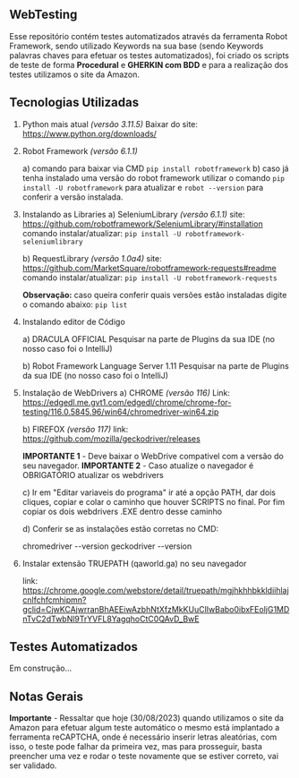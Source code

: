 ## WebTesting
Esse repositório contém testes automatizados através da ferramenta Robot Framework, sendo utilizado Keywords na sua base (sendo Keywords palavras chaves para efetuar os testes automatizados), foi criado os scripts de teste de forma **Procedural** e **GHERKIN com BDD**  e para a realização dos testes utilizamos o site da Amazon. 
## Tecnologias Utilizadas

 1. Python mais atual  *(versão 3.11.5)* Baixar do site:
    https://www.python.org/downloads/
 2. Robot Framework *(versão 6.1.1)*
    
	a) comando para baixar via CMD `pip install robotframework`
	b) caso já tenha instalado uma versão do robot framework utilizar o comando `pip install -U robotframework` para atualizar e `robot --version` para conferir a versão instalada.
	
 4. Instalando as Libraries
	a) SeleniumLibrary *(versão 6.1.1)*
	site: https://github.com/robotframework/SeleniumLibrary/#installation
	comando instalar/atualizar: `pip install -U robotframework-seleniumlibrary`	

	b) RequestLibrary *(versão 1.0a4)*
	site: https://github.com/MarketSquare/robotframework-requests#readme
	comando instalar/atualizar: `pip install -U robotframework-requests`

	**Observação:** caso queira conferir quais versões estão instaladas digite o comando abaixo: `pip list`

 5. Instalando editor de Código

	a) DRACULA OFFICIAL
Pesquisar na parte de Plugins da sua IDE (no nosso caso foi o IntelliJ) 
	
	b) Robot Framework Language Server 1.11
Pesquisar na parte de Plugins da sua IDE (no nosso caso foi o IntelliJ) 

 6. Instalação de WebDrivers
	a) CHROME *(versão 116)*
	Link: 
	https://edgedl.me.gvt1.com/edgedl/chrome/chrome-for-testing/116.0.5845.96/win64/chromedriver-win64.zip	
	
	b) FIREFOX *(versão 117)*
		link: https://github.com/mozilla/geckodriver/releases	
		
	**IMPORTANTE 1** - Deve baixar o WebDrive compativel com a versão do seu navegador.
	**IMPORTANTE 2** - Caso atualize o navegador é OBRIGATÓRIO atualizar os webdrivers
	
	c) Ir em "Editar variaveis do programa" ir até a opção PATH, dar dois cliques, copiar e colar o caminho que houver SCRIPTS no final. Por fim copiar os dois webdrivers .EXE dentro desse caminho 

	d) Conferir se as instalações estão corretas no CMD:

    chromedriver --version
    geckodriver --version

 7. Instalar extensão TRUEPATH (qaworld.ga) no seu navegador

	  link: https://chrome.google.com/webstore/detail/truepath/mgjhkhhbkkldiihlajcnlfchfcmhipmn?gclid=CjwKCAjwrranBhAEEiwAzbhNtXfzMkKUuClIwBabo0ibxFEoljG1MDnTvC2dTwbNl9TrYVFL8YagqhoCtC0QAvD_BwE

## Testes Automatizados
Em construção...

## Notas Gerais
**Importante** - Ressaltar que hoje (30/08/2023) quando utilizamos o site da Amazon para efetuar algum teste automático o mesmo está implantado a ferramenta reCAPTCHA, onde é necessário inserir letras aleatórias, com isso, o teste pode falhar da primeira vez, mas para prosseguir, basta preencher uma vez e rodar o teste novamente que se estiver correto, vai ser validado.
